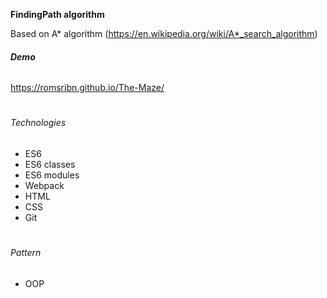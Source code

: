 **FindingPath algorithm**

Based on A* algorithm (https://en.wikipedia.org/wiki/A*_search_algorithm)
###### **Demo**
https://romsribn.github.io/The-Maze/
#
###### Technologies
* ES6
* ES6 classes
* ES6 modules
* Webpack
* HTML
* CSS
* Git
#
###### Pattern
* OOP
